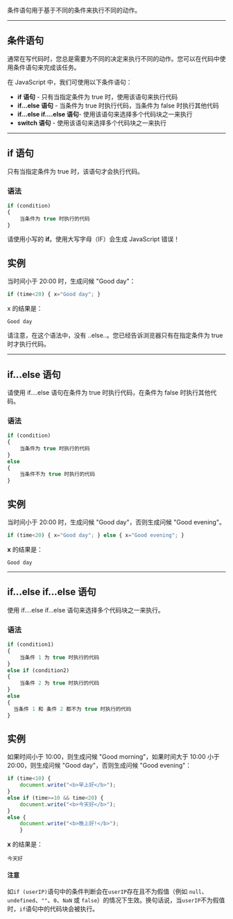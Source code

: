 条件语句用于基于不同的条件来执行不同的动作。

---

## 条件语句

通常在写代码时，您总是需要为不同的决定来执行不同的动作。您可以在代码中使用条件语句来完成该任务。

在 JavaScript 中，我们可使用以下条件语句：

- **if 语句** - 只有当指定条件为 true 时，使用该语句来执行代码
- **if...else 语句** - 当条件为 true 时执行代码，当条件为 false 时执行其他代码
- **if...else if....else 语句**- 使用该语句来选择多个代码块之一来执行
- **switch 语句** - 使用该语句来选择多个代码块之一来执行

---

## if 语句

只有当指定条件为 true 时，该语句才会执行代码。

### 语法

``` js
if (condition)  
{  
    当条件为 true 时执行的代码  
}
```

请使用小写的 **if**。使用大写字母（IF）会生成 JavaScript 错误！

## 实例

当时间小于 20:00 时，生成问候 "Good day"：

``` js
if (time<20) { x="Good day"; }
```

x 的结果是：

`Good day`


请注意，在这个语法中，没有 ..else..。您已经告诉浏览器只有在指定条件为 true 时才执行代码。

---

## if...else 语句

请使用 if....else 语句在条件为 true 时执行代码，在条件为 false 时执行其他代码。

### 语法

``` js
if (condition)  
{  
    当条件为 true 时执行的代码  
}  
else  
{  
    当条件不为 true 时执行的代码  
}
```

  

## 实例

当时间小于 20:00 时，生成问候 "Good day"，否则生成问候 "Good evening"。

``` js
if (time<20) { x="Good day"; } else { x="Good evening"; }
```

**x** 的结果是：

`Good day`
  

---

## if...else if...else 语句

使用 if....else if...else 语句来选择多个代码块之一来执行。

### 语法

``` js
if (condition1)  
{  
    当条件 1 为 true 时执行的代码 
}  
else if (condition2)  
{  
    当条件 2 为 true 时执行的代码  
}  
else  
{  
  当条件 1 和 条件 2 都不为 true 时执行的代码  
}
```

  

## 实例

如果时间小于 10:00，则生成问候 "Good morning"，如果时间大于 10:00 小于 20:00，则生成问候 "Good day"，否则生成问候 "Good evening"：

``` js
if (time<10) {
	document.write("<b>早上好</b>");
} 
else if (time>=10 && time<20) {
	document.write("<b>今天好</b>"); 
}
else {
	document.write("<b>晚上好!</b>"); 
	}
```

**x** 的结果是：

`今天好`


#### 注意

如`if (userIP)`语句中的条件判断会在`userIP`存在且不为假值（例如 `null`、`undefined`、`""`、`0`、`NaN` 或 `false`）的情况下生效。换句话说，当`userIP`不为假值时，`if`语句中的代码块会被执行。